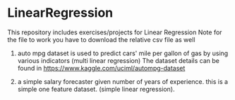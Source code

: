 # LinearRegression
This repository includes exercises/projects for Linear Regression
Note for the file to work you have to download the relative csv file as well

1) auto mpg dataset is used to predict cars' mile per gallon of gas by using various indicators (multi linear regression)
The dataset details can be found in https://www.kaggle.com/uciml/autompg-dataset

2) a simple salary forecaster given number of years of experience. this is a simple one feature dataset. (simple linear regression).
